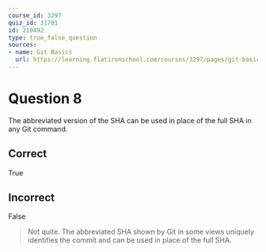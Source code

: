 ```yaml
---
course_id: 3297
quiz_id: 31701
id: 210492
type: true_false_question
sources:
- name: Git Basics
  url: https://learning.flatironschool.com/courses/3297/pages/git-basics
---
```


# Question 8

The abbreviated version of the SHA can be used in place of the full SHA in any
Git command.

## Correct

True

## Incorrect

False

> Not quite. The abbreviated SHA shown by Git in some views uniquely identifies
> the commit and can be used in place of the full SHA.
